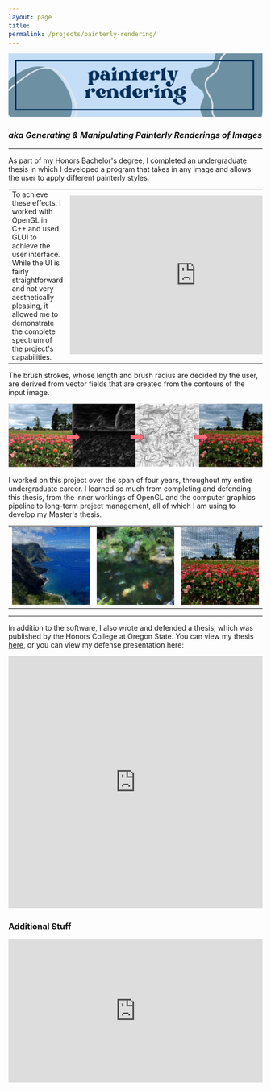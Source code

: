 ```yaml
---
layout: page
title: 
permalink: /projects/painterly-rendering/
---
```


<a href=""><img src="/images/Page_Banners/painterly_rendering_banner.png" alt="Painterly Rendering"></a>

### *aka Generating & Manipulating Painterly Renderings of Images*

---

As part of my Honors Bachelor's degree, I completed an undergraduate thesis in which I developed a program that takes in any image and allows the user to apply different painterly styles. 

<table style="border-collapse: collapse; border: none;">
  <tr style="border: none;">
    <td style="border: none;">
      To achieve these effects, I worked with OpenGL in C++ and used GLUI to achieve the user interface. While the UI is fairly straightforward and not very aesthetically pleasing, it allowed me to demonstrate the complete spectrum of the project's capabilities.
    </td>
    <td style="border: none;">
  <iframe width="500" height="315" src="https://www.youtube.com/embed/ONYOUyRoYRo?si=Py419f9IDvU6DXx8&amp;controls=0" title="YouTube video player" frameborder="0" allow="accelerometer; autoplay; clipboard-write; encrypted-media; gyroscope; picture-in-picture; web-share" referrerpolicy="strict-origin-when-cross-origin" allowfullscreen></iframe>
    </td>
  </tr>
  </table>

The brush strokes, whose length and brush radius are decided by the user, are derived from vector fields that are created from the contours of the input image.

  <img src="/images/painterly_rendering/tulips_process.JPG" alt="Painterly Rendering">

I worked on this project over the span of four years, throughout my entire undergraduate career. I learned so much from completing and defending this thesis, from the inner workings of OpenGL and the computer graphics pipeline to long-term project management, all of which I am using to develop my Master's thesis. 

<table style="border-collapse: collapse; border: none;">
  <tr style="border: none;">
    <td style="border: none;">
        <img src="/images/painterly_rendering/hawaii.JPG" alt="Painterly Rendering">
    </td>
    <td style="border: none;">
<img src="/images/painterly_rendering/koi.JPG" alt="Painterly Rendering">
    </td>
    <td style="border: none;">
<img src="/images/painterly_rendering/tulips.JPG" alt="Painterly Rendering">
    </td>
  </tr>
  </table>

---

In addition to the software, I also wrote and defended a thesis, which was published by the Honors College at Oregon State. You can view my thesis [here](https://ir.library.oregonstate.edu/concern/honors_college_theses/bn999f86n?locale=en), or you can view my defense presentation here:

<iframe src="https://docs.google.com/presentation/d/e/2PACX-1vTVZkkz2PZIwq0LX7uaYqh3-TqYbXYSbrCTaGOEh1AQaGwmR8D4uPluiqcNg0eGKRBsbDASsBNg7jmr/embed?start=false&loop=true&delayms=3000" frameborder="0" width="100%" height="500" allowfullscreen="true" mozallowfullscreen="true" webkitallowfullscreen="true"></iframe>

### Additional Stuff 


<div style="position: relative; padding-bottom: 56.25%; height: 0; overflow: hidden; max-width: 100%; height: auto;">
  <iframe style="position: absolute; top: 0; left: 0; width: 100%; height: 100%;" src="https://www.youtube.com/embed/Wldzj5GXh2c?si=3CuCWLUV0BhN5PsV&amp;controls=0" title="YouTube video player" frameborder="0" allow="accelerometer; autoplay; clipboard-write; encrypted-media; gyroscope; picture-in-picture; web-share" referrerpolicy="strict-origin-when-cross-origin" allowfullscreen></iframe>
</div>
